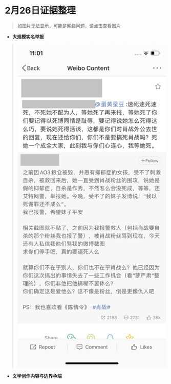 # 2月26日证据整理
>如图片无法显示，可能是网络问题，请点击查看图片
+ **大规模实名举报**
> ![image](https://github.com/Feb27HistoryMoment/XiaoZhanGate/blob/master/evidence0304/102.PNG)

+ **文学创作内容与边界争端**
